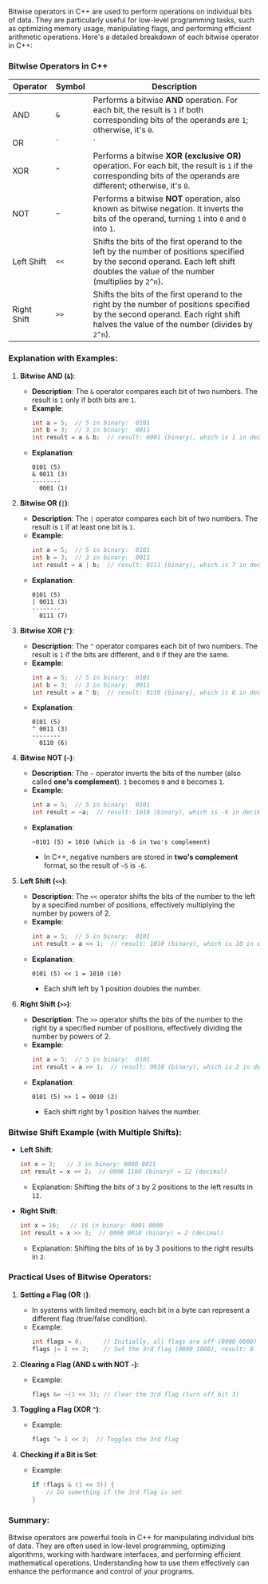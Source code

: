 Bitwise operators in C++ are used to perform operations on individual bits of data. They are particularly useful for low-level programming tasks, such as optimizing memory usage, manipulating flags, and performing efficient arithmetic operations. Here's a detailed breakdown of each bitwise operator in C++:

### Bitwise Operators in C++

| **Operator** | **Symbol** | **Description**                                                                                                                                                                                |
|--------------|------------|------------------------------------------------------------------------------------------------------------------------------------------------------------------------------------------------|
| AND          | `&`        | Performs a bitwise **AND** operation. For each bit, the result is `1` if both corresponding bits of the operands are `1`; otherwise, it's `0`.                                                  |
| OR           | `|`        | Performs a bitwise **OR** operation. For each bit, the result is `1` if at least one corresponding bit of the operands is `1`; otherwise, it's `0`.                                             |
| XOR          | `^`        | Performs a bitwise **XOR (exclusive OR)** operation. For each bit, the result is `1` if the corresponding bits of the operands are different; otherwise, it's `0`.                               |
| NOT          | `~`        | Performs a bitwise **NOT** operation, also known as bitwise negation. It inverts the bits of the operand, turning `1` into `0` and `0` into `1`.                                                |
| Left Shift   | `<<`       | Shifts the bits of the first operand to the left by the number of positions specified by the second operand. Each left shift doubles the value of the number (multiplies by `2^n`).                |
| Right Shift  | `>>`       | Shifts the bits of the first operand to the right by the number of positions specified by the second operand. Each right shift halves the value of the number (divides by `2^n`).                  |

### Explanation with Examples:

1. **Bitwise AND (`&`)**:
   - **Description**: The `&` operator compares each bit of two numbers. The result is `1` only if both bits are `1`.
   - **Example**:
     ```cpp
     int a = 5;  // 5 in binary:  0101
     int b = 3;  // 3 in binary:  0011
     int result = a & b;  // result: 0001 (binary), which is 1 in decimal
     ```
   - **Explanation**:
     ```
     0101 (5)
     & 0011 (3)
     --------
       0001 (1)
     ```

2. **Bitwise OR (`|`)**:
   - **Description**: The `|` operator compares each bit of two numbers. The result is `1` if at least one bit is `1`.
   - **Example**:
     ```cpp
     int a = 5;  // 5 in binary:  0101
     int b = 3;  // 3 in binary:  0011
     int result = a | b;  // result: 0111 (binary), which is 7 in decimal
     ```
   - **Explanation**:
     ```
     0101 (5)
     | 0011 (3)
     --------
       0111 (7)
     ```

3. **Bitwise XOR (`^`)**:
   - **Description**: The `^` operator compares each bit of two numbers. The result is `1` if the bits are different, and `0` if they are the same.
   - **Example**:
     ```cpp
     int a = 5;  // 5 in binary:  0101
     int b = 3;  // 3 in binary:  0011
     int result = a ^ b;  // result: 0110 (binary), which is 6 in decimal
     ```
   - **Explanation**:
     ```
     0101 (5)
     ^ 0011 (3)
     --------
       0110 (6)
     ```

4. **Bitwise NOT (`~`)**:
   - **Description**: The `~` operator inverts the bits of the number (also called **one's complement**). `1` becomes `0` and `0` becomes `1`.
   - **Example**:
     ```cpp
     int a = 5;  // 5 in binary:  0101
     int result = ~a;  // result: 1010 (binary), which is -6 in decimal (due to two's complement representation)
     ```
   - **Explanation**:
     ```
     ~0101 (5) = 1010 (which is -6 in two's complement)
     ```
     - In C++, negative numbers are stored in **two's complement** format, so the result of `~5` is `-6`.

5. **Left Shift (`<<`)**:
   - **Description**: The `<<` operator shifts the bits of the number to the left by a specified number of positions, effectively multiplying the number by powers of 2.
   - **Example**:
     ```cpp
     int a = 5;  // 5 in binary:  0101
     int result = a << 1;  // result: 1010 (binary), which is 10 in decimal
     ```
   - **Explanation**:
     ```
     0101 (5) << 1 = 1010 (10)
     ```
     - Each shift left by 1 position doubles the number.

6. **Right Shift (`>>`)**:
   - **Description**: The `>>` operator shifts the bits of the number to the right by a specified number of positions, effectively dividing the number by powers of 2.
   - **Example**:
     ```cpp
     int a = 5;  // 5 in binary:  0101
     int result = a >> 1;  // result: 0010 (binary), which is 2 in decimal
     ```
   - **Explanation**:
     ```
     0101 (5) >> 1 = 0010 (2)
     ```
     - Each shift right by 1 position halves the number.

### Bitwise Shift Example (with Multiple Shifts):

- **Left Shift**:
  ```cpp
  int x = 3;   // 3 in binary: 0000 0011
  int result = x << 2;  // 0000 1100 (binary) = 12 (decimal)
  ```
  - Explanation: Shifting the bits of `3` by 2 positions to the left results in `12`.

- **Right Shift**:
  ```cpp
  int x = 16;   // 16 in binary: 0001 0000
  int result = x >> 3;  // 0000 0010 (binary) = 2 (decimal)
  ```
  - Explanation: Shifting the bits of `16` by 3 positions to the right results in `2`.

### Practical Uses of Bitwise Operators:

1. **Setting a Flag (OR `|`)**:
   - In systems with limited memory, each bit in a byte can represent a different flag (true/false condition).
   - Example:
     ```cpp
     int flags = 0;      // Initially, all flags are off (0000 0000)
     flags |= 1 << 3;    // Set the 3rd flag (0000 1000), result: 8
     ```

2. **Clearing a Flag (AND `&` with NOT `~`)**:
   - Example:
     ```cpp
     flags &= ~(1 << 3); // Clear the 3rd flag (turn off bit 3)
     ```

3. **Toggling a Flag (XOR `^`)**:
   - Example:
     ```cpp
     flags ^= 1 << 3;  // Toggles the 3rd flag
     ```

4. **Checking if a Bit is Set**:
   - Example:
     ```cpp
     if (flags & (1 << 3)) {
         // Do something if the 3rd flag is set
     }
     ```

### Summary:
Bitwise operators are powerful tools in C++ for manipulating individual bits of data. They are often used in low-level programming, optimizing algorithms, working with hardware interfaces, and performing efficient mathematical operations. Understanding how to use them effectively can enhance the performance and control of your programs.